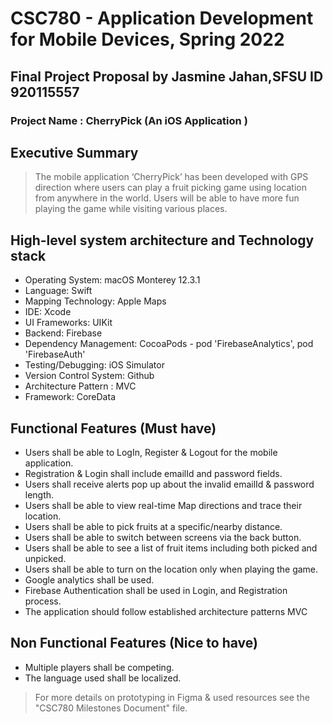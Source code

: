 # CSC780 - Application Development for Mobile Devices, Spring 2022
## Final Project Proposal by Jasmine Jahan,SFSU ID 920115557
### Project Name : CherryPick (An iOS Application )

## Executive Summary 
> The mobile application ‘CherryPick’ has been developed with GPS direction where users can play a fruit picking game using location from anywhere in the world. Users will be able to have more fun playing the game while visiting various places. 

## High-level system architecture and Technology stack
- Operating System: macOS Monterey 12.3.1
- Language: Swift 
- Mapping Technology: Apple Maps
- IDE: Xcode
- UI Frameworks: UIKit
- Backend: Firebase
- Dependency Management: CocoaPods - pod 'FirebaseAnalytics', pod 'FirebaseAuth'
- Testing/Debugging: iOS Simulator
- Version Control System: Github
- Architecture Pattern : MVC
- Framework: CoreData

## Functional Features (Must have)
- Users shall be able to LogIn, Register & Logout for the mobile application.
- Registration & Login shall include emailId and password fields.
- Users shall receive alerts pop up about the invalid emailId & password length.
- Users shall be able to view real-time Map directions and trace their location.
- Users shall be able to pick fruits at a specific/nearby distance. 
- Users shall be able to switch between screens via the back button. 
- Users shall be able to see a list of fruit items including both picked and unpicked.
- Users shall be able to turn on the location only when playing the game.
- Google analytics shall be used.
- Firebase Authentication shall be used in Login, and Registration process.
- The application should follow established architecture patterns MVC

## Non Functional Features (Nice to have)
- Multiple players shall be competing.
- The language used shall be localized.

> For more details on prototyping in Figma & used resources see the "CSC780 Milestones Document" file.








